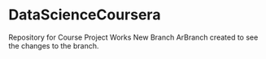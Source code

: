 # DataScienceCoursera
Repository for Course Project Works
New Branch ArBranch created to see the changes to the branch.

